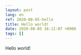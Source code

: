 ```yaml
---
layout: post
lang: en
ref: 2020-08-05-hello
title: Hello world!
date: 2020-08-05 16:12:07 +0900
tags: []
---
```


Hello world!